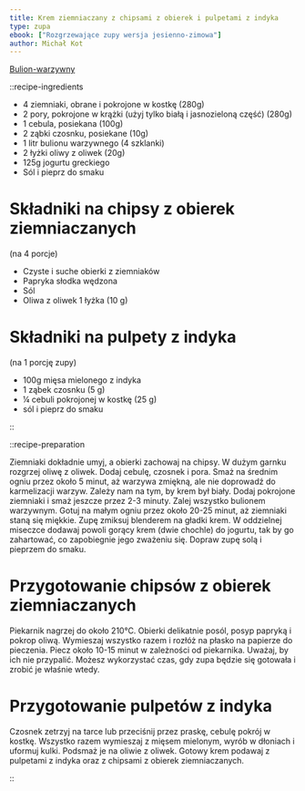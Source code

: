 ```yaml
---
title: Krem ziemniaczany z chipsami z obierek i pulpetami z indyka
type: zupa
ebook: ["Rozgrzewające zupy wersja jesienno-zimowa"]
author: Michał Kot
---
```


[Bulion-warzywny](/bulion-warzywny)

::recipe-ingredients

- 4 ziemniaki, obrane i pokrojone w kostkę (280g)
- 2 pory, pokrojone w krążki (użyj tylko białą i jasnozieloną część) (280g)
- 1 cebula, posiekana (100g)
- 2 ząbki czosnku, posiekane (10g)
- 1 litr bulionu warzywnego (4 szklanki)
- 2 łyżki oliwy z oliwek (20g)
- 125g jogurtu greckiego
- Sól i pieprz do smaku

# Składniki na chipsy z obierek ziemniaczanych
(na 4 porcje)
- Czyste i suche obierki z ziemniaków
- Papryka słodka wędzona
- Sól
- Oliwa z oliwek 1 łyżka (10 g)

# Składniki na pulpety z indyka
(na 1 porcję zupy)
- 100g mięsa mielonego z indyka
- 1 ząbek czosnku (5 g)
- ¼ cebuli pokrojonej w kostkę (25 g)
- sól i pieprz do smaku

::

::recipe-preparation

Ziemniaki dokładnie umyj, a obierki zachowaj na chipsy. W dużym garnku rozgrzej oliwę z oliwek. Dodaj cebulę, czosnek i pora. Smaż na średnim ogniu przez około 5 minut, aż warzywa zmiękną, ale nie doprowadź do karmelizacji warzyw. Zależy nam na tym, by krem był biały. Dodaj pokrojone ziemniaki i smaż jeszcze przez 2-3 minuty. Zalej wszystko bulionem warzywnym. Gotuj na małym ogniu przez około 20-25 minut, aż ziemniaki staną się miękkie. Zupę zmiksuj blenderem na gładki krem. W oddzielnej miseczce dodawaj powoli gorący krem (dwie chochle) do jogurtu, tak by go zahartować, co zapobiegnie jego zważeniu się. Dopraw zupę solą i pieprzem do smaku.

# Przygotowanie chipsów z obierek ziemniaczanych
Piekarnik nagrzej do około 210°C. Obierki delikatnie posól, posyp papryką i pokrop oliwą. Wymieszaj wszystko razem i rozłóż na płasko na papierze do pieczenia. Piecz około 10-15 minut w zależności od piekarnika. Uważaj, by ich nie przypalić. Możesz wykorzystać czas, gdy zupa będzie się gotowała i zrobić je właśnie wtedy.

# Przygotowanie pulpetów z indyka
Czosnek zetrzyj na tarce lub przeciśnij przez praskę, cebulę pokrój w kostkę. Wszystko razem wymieszaj z mięsem mielonym, wyrób w dłoniach i uformuj kulki. Podsmaż je na oliwie z oliwek. Gotowy krem podawaj z pulpetami z indyka oraz z chipsami z obierek ziemniaczanych.

::